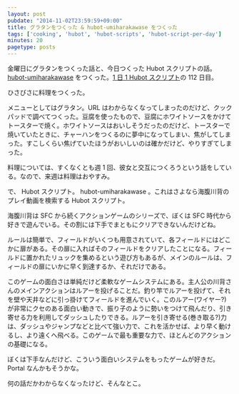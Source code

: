 ```yaml
---
layout: post
pubdate: "2014-11-02T23:59:59+09:00"
title: グラタンをつくった & hubot-umiharakawase をつくった
tags: ['cooking', 'hubot', 'hubot-scripts', 'hubot-script-per-day']
minutes: 20
pagetype: posts
---
```

金曜日にグラタンをつくった話と、今日つくった Hubot スクリプトの話。 [hubot-umiharakawase][gh:bouzuya/hubot-umiharakawase] をつくった。[1 日 1 Hubot スクリプト][hubot-script-per-day]の 112 日目。

ひさびさに料理をつくった。

メニューとしてはグラタン。URL はわからなくなってしまったのだけど、クックパッドで調べてつくった。豆腐を使ったもので、豆腐にホワイトソースをかけてトースターで焼く。ホワイトソースはおいしそうだったのだけど、トースターで焼いていたときに、チャーハンをつくるのに夢中になってしまい、焦がしてしまった。すこしくらい焦げていたほうがおいしいのは確かだけど、やりすぎてしまった。

料理については、すくなくとも週 1 回、彼女と交互につくろうという話をしている。なので、来週は料理はおやすみ。

で、 Hubot スクリプト。 hubot-umiharakawase 。これはさよなら海腹川背のプレイ動画を検索する Hubot スクリプト。

海腹川背は SFC から続くアクションゲームのシリーズで、ぼくは SFC 時代から好きで遊んでいる。その割には下手でまともにクリアできないんだけどね。

ルールは簡単で、フィールドがいくつも用意されていて、各フィールドにはどこかに扉がある。その扉に入ればそのフィールドをクリアしたことになる。フィールドに置かれたリュックを集めるという遊び方もあるが、メインのルールは、フィールドの扉にいかに早く到達するか、それだけである。

このゲームの面白さは単純だけど柔軟なゲームシステムにある。主人公の川背さんのメインアクションはルアーを投げることだ。釣り竿でルアーを投げて、それを壁や天井などに引っ掛けてフィールドを進んでいく。このルアー(ワイヤー?)が非常にクセのある面白い動きで、振り子のように勢いをつけて飛んだり、引き寄せる力を利用してダッシュしたりできる。ルアーを引き寄せる(巻き取る?)力は、ダッシュやジャンプなどと比べて強い力で、これを活かせば、より早く動けるし、より遠くへ飛べる。このゲームで最も重要な力で、ほとんどのアクションの基礎になる。

ぼくは下手なんだけど、こういう面白いシステムをもったゲームが好きだ。 Portal なんかもそうかな。

何の話だかわからなくなったけど、そんなとこ。

[gh:bouzuya/hubot-umiharakawase]: https://github.com/bouzuya/hubot-umiharakawase
[hubot-script-per-day]: http://blog.bouzuya.net/posts?tags=hubot-script-per-day
